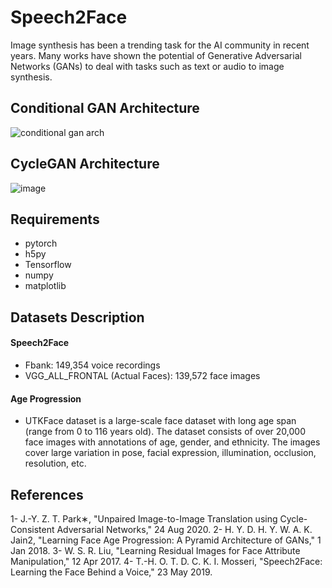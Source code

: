 # Speech2Face
Image synthesis has been a trending task for the AI community in recent years.
Many works have shown the potential of Generative Adversarial Networks (GANs) 
to deal with tasks such as text or audio to image synthesis.

## Conditional GAN Architecture
![conditional gan arch](https://user-images.githubusercontent.com/53131422/132605384-870fd71a-13c3-4cc6-91cb-308ad54884c5.jpg)
## CycleGAN Architecture
![image](https://user-images.githubusercontent.com/53131422/132605405-6b64e02d-a764-4e75-82fa-011650bc869c.png)
## Requirements
* pytorch
* h5py
* Tensorflow
* numpy
* matplotlib

## Datasets Description
#### Speech2Face
* Fbank: 149,354 voice recordings
* VGG_ALL_FRONTAL (Actual Faces): 139,572 face images
#### Age Progression
* UTKFace dataset is a large-scale face dataset with long age span (range from 0 to 116 years old).
The dataset consists of over 20,000 face images with annotations of age, gender, and ethnicity.
The images cover large variation in pose, facial expression, illumination, occlusion, resolution,
etc.
## References
1- J.-Y. Z. T. Park∗, "Unpaired Image-to-Image Translation using Cycle-Consistent Adversarial Networks," 24 Aug 2020. 
2- H. Y. D. H. Y. W. A. K. Jain2, "Learning Face Age Progression: A Pyramid Architecture of GANs," 1 Jan 2018. 
3- W. S. R. Liu, "Learning Residual Images for Face Attribute Manipulation," 12 Apr 2017. 
4- T.-H. O. T. D. C. K. I. Mosseri, "Speech2Face: Learning the Face Behind a Voice," 23 May 2019. 

